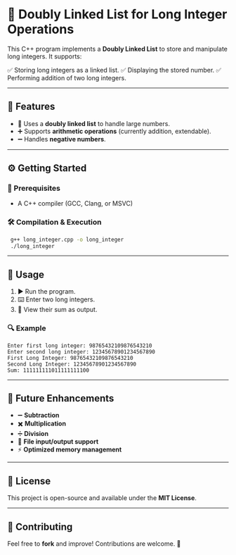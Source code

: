 # 🚀 Doubly Linked List for Long Integer Operations

This C++ program implements a **Doubly Linked List** to store and manipulate long integers. It supports:

✅ Storing long integers as a linked list.
✅ Displaying the stored number.
✅ Performing addition of two long integers.

---

## 🎯 Features
- 🔗 Uses a **doubly linked list** to handle large numbers.
- ➕ Supports **arithmetic operations** (currently addition, extendable).
- ➖ Handles **negative numbers**.

---

## ⚙️ Getting Started
### 📌 Prerequisites
- A C++ compiler (GCC, Clang, or MSVC)

### 🛠 Compilation & Execution
```sh
 g++ long_integer.cpp -o long_integer
 ./long_integer
```

---

## 📝 Usage
1. ▶️ Run the program.
2. ⌨️ Enter two long integers.
3. 📌 View their sum as output.

### 🔍 Example
```
Enter first long integer: 98765432109876543210
Enter second long integer: 12345678901234567890
First Long Integer: 98765432109876543210
Second Long Integer: 12345678901234567890
Sum: 111111111011111111100
```

---

## 🚀 Future Enhancements
- ➖ **Subtraction**
- ✖️ **Multiplication**
- ➗ **Division**
- 📂 **File input/output support**
- ⚡ **Optimized memory management**

---

## 📜 License
This project is open-source and available under the **MIT License**.

---

## 🤝 Contributing
Feel free to **fork** and improve! Contributions are welcome. 🎉
